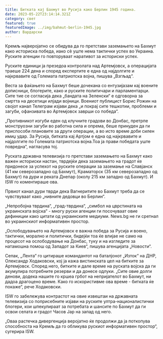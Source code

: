```yaml
---
title: Битката кај Бахмут во Русија како Берлин 1945 година.
date: 2023-05-22T23:14:14.321Z
category: свет
featured: true
featuredImage: ../img/bahmut-berlin-1945.jpg
author: Вардарски
---
```

Кремљ најверојатно се обидува да го претстави заземањето на Бахмут како историска победа, иако сè уште нема тактички успех во Украина. Руските агенции го повторуваат наративот за историски успех.

Руските единици ја презедоа контролата над Артемјовск, а операцијата траеше 224 дена и според експертите е една од најдолгите и најкрвавите од Големата патриотска војна, пишува „Взгљад“.

Веста за фаќањето на Бахмут беше дочекана со ентузијазам кај воените дописници, блогерите, како и руските политичари и парламентарци. Сите тие се согласија дека „бандата на Зеленски“ е одговорна за смртта на десетици илјади војници. Воениот публицист Борис Рожин на својот канал Телеграм изјави дека „и покрај сите тешкотии, проблеми и загуби, офанзивата во Артемјовск заврши со победа“.

„Противникот изгуби еден од клучните градови во Донбас, претрпе монструозни загуби во работна сила и опрема, беше принуден да ги приспособи плановите за други операции, а во исто време доби силен имиџ удар. За Русија, битката кај Артјом е една од најкрвавите и најдолгите по Големата патриотска војна.Тоа ја прави победата уште повредна“, нагласува тој.

Руската државна телевизија го претстави заземањето на Бахмут како важен историски настан, тврдејќи дека заземањето на градот ќе придонесе за успехот на руските операции за заземање на Славјанск (41 км северозападно од Бахмут), Краматорск (35 км северозападно од Бахмут) па дури и реката Днепар (околу 215 км западно од Бахмут). И ISW го коментираше ова.

Првиот канал дури тврди дека Вагнеритите во Бахмут треба да се чувствуваат како „нивните дедовци во Берлин“.

„Непробојна тврдина“, „град-тврдина“, „симбол на цврстината на украинската војска“ - многу руски агенции ги посочуваат овие дефиниции како цитати од украинските медиуми. News.bg не ги сретнал во украинскиот информативен простор.

„Ослободувањето на Артемјовск е важна победа за Русија и воено, тактички, морално и политички, бидејќи тоа ќе влијае не само на процесот на ослободување на Донбас, туку и на изгледите за натамошна помош од Западот за Киев“, пишува агенцијата „Новости“.

Сепак, „Лента“ го цитираше командантот на баталјонот „Изток“ на ДНР, Олександр Ходаковски, кој ја кажа вистинската цел на битките за Артемјовск. Според него, битките и дале време на руската војска да ги акумулира потребните резерви и да донесе одлуки. „Сите овие долги денови, додека нашите го кршеа грбот на непријателот во Бахмут, ни дадоа драгоцено време. Како го искористивме ова време - битката ќе покаже“, рече Ходаковски.

ISW го забележува контрастот на овие извештаи на државната телевизија со поприсебните изјави на руските ултра-националистички блогери, кои шпекулираат за потребата и шансите по Бахмут да ги освои селата и градот Часов Јар на запад од него.

„Оваа растечка дивергенција веројатно ќе продолжи да ја поткопува способноста на Кремљ да го обликува рускиот информативен простор“, сугерира ISW.